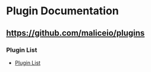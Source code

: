 # Plugin Documentation

## https://github.com/maliceio/plugins

### Plugin List
 - [Plugin List](plugins.md)
